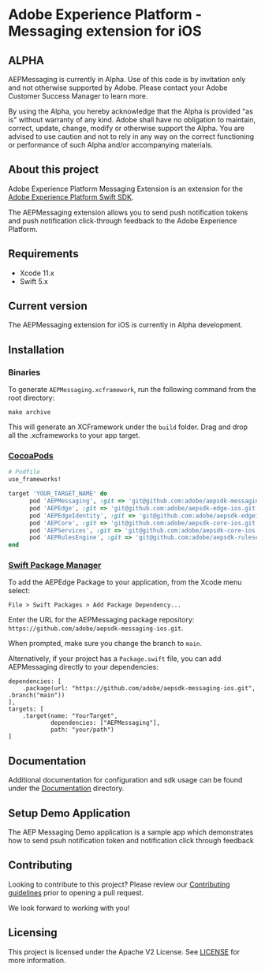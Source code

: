 # Adobe Experience Platform - Messaging extension for iOS

## ALPHA
AEPMessaging is currently in Alpha. Use of this code is by invitation only and not otherwise supported by Adobe. Please contact your Adobe Customer Success Manager to learn more.

By using the Alpha, you hereby acknowledge that the Alpha is provided "as is" without warranty of any kind. Adobe shall have no obligation to maintain, correct, update, change, modify or otherwise support the Alpha. You are advised to use caution and not to rely in any way on the correct functioning or performance of such Alpha and/or accompanying materials.

## About this project

Adobe Experience Platform Messaging Extension is an extension for the [Adobe Experience Platform Swift SDK](https://github.com/adobe/aepsdk-core-ios).

The AEPMessaging extension allows you to send push notification tokens and push notification click-through feedback to the Adobe Experience Platform.

<!-- commenting this line out until the link is not dead :) 
To learn more about this extension, read [the documentation](https://aep-sdks.gitbook.io/docs/Alpha/experience-platform-messaging-extension).
-->

## Requirements
- Xcode 11.x
- Swift 5.x

## Current version
The AEPMessaging extension for iOS is currently in Alpha development.

## Installation

### Binaries

To generate `AEPMessaging.xcframework`, run the following command from the root directory:

```
make archive
```

This will generate an XCFramework under the `build` folder. Drag and drop all the .xcframeworks to your app target.

### [CocoaPods](https://guides.cocoapods.org/using/using-cocoapods.html)

```ruby
# Podfile
use_frameworks!

target 'YOUR_TARGET_NAME' do
      pod 'AEPMessaging', :git => 'git@github.com:adobe/aepsdk-messaging-ios.git', :branch => 'main'
      pod 'AEPEdge', :git => 'git@github.com:adobe/aepsdk-edge-ios.git', :branch => 'main'
      pod 'AEPEdgeIdentity', :git => 'git@github.com:adobe/aepsdk-edgeidentity-ios.git', :branch => 'main'
      pod 'AEPCore', :git => 'git@github.com:adobe/aepsdk-core-ios.git', :branch => 'main'
      pod 'AEPServices', :git => 'git@github.com:adobe/aepsdk-core-ios.git', :branch => 'main'
      pod 'AEPRulesEngine', :git => 'git@github.com:adobe/aepsdk-rulesengine-ios.git', :branch => 'main'
end
```

### [Swift Package Manager](https://github.com/apple/swift-package-manager)

To add the AEPEdge Package to your application, from the Xcode menu select:

`File > Swift Packages > Add Package Dependency...`

Enter the URL for the AEPMessaging package repository: `https://github.com/adobe/aepsdk-messaging-ios.git`.

When prompted, make sure you change the branch to `main`. 

Alternatively, if your project has a `Package.swift` file, you can add AEPMessaging directly to your dependencies:

```
dependencies: [
    .package(url: "https://github.com/adobe/aepsdk-messaging-ios.git", .branch("main"))
],
targets: [
    .target(name: "YourTarget", 
            dependencies: ["AEPMessaging"], 
            path: "your/path")
]
```

## Documentation
Additional documentation for configuration and sdk usage can be found under the [Documentation](Documentation/README.md) directory.

## Setup Demo Application
The AEP Messaging Demo application is a sample app which demonstrates how to send psuh notification token and notification click through feedback

## Contributing
Looking to contribute to this project? Please review our [Contributing guidelines](.github/CONTRIBUTING.md) prior to opening a pull request.

We look forward to working with you!

## Licensing
This project is licensed under the Apache V2 License. See [LICENSE](LICENSE) for more information.
